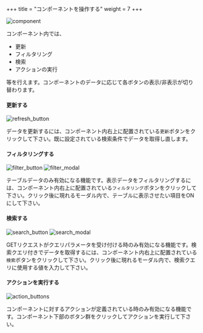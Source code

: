+++
title = "コンポーネントを操作する"
weight = 7
+++

![component](component.png)

コンポーネント内では、

- 更新
- フィルタリング
- 検索
- アクションの実行

等を行えます。コンポーネントのデータに応じて各ボタンの表示/非表示が切り替わります。

#### 更新する

![refresh_button](refresh_button.png)

データを更新するには、コンポーネント内右上に配置されている`更新`ボタンをクリックして下さい。既に設定されている検索条件でデータを取得し直します。

#### フィルタリングする

![filter_button](filter_button.png)
![filter_modal](filter_modal.png)

テーブルデータのみ有効になる機能です。表示データをフィルタリングするには、コンポーネント内右上に配置されている`フィルタリング`ボタンをクリックして下さい。クリック後に現れるモーダル内で、テーブルに表示させたい項目をONにして下さい。

#### 検索する

![search_button](search_button.png)
![search_modal](search_modal.png)

GETリクエストがクエリパラメータを受け付ける時のみ有効になる機能です。検索クエリ付きでデータを取得するには、コンポーネント内右上に配置されている`検索`ボタンをクリックして下さい。クリック後に現れるモーダル内で、検索クエリに使用する値を入力して下さい。


#### アクションを実行する

![action_buttons](action_buttons.png)

コンポーネントに対するアクションが定義されている時のみ有効になる機能です。コンポーネント下部のボタン群をクリックしてアクションを実行して下さい。
